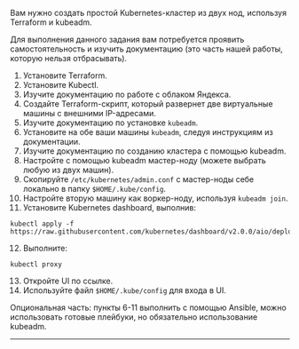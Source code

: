 Вам нужно создать простой Kubernetes-кластер из двух нод, используя Terraform и kubeadm.

Для выполнения данного задания вам потребуется проявить самостоятельность и изучить документацию (это часть нашей работы, которую нельзя отбрасывать).

1. Установите Terraform.
2. Установите Kubectl.
3. Изучите документацию по работе с облаком Яндекса.
4. Создайте Terraform-скрипт, который развернет две виртуальные машины с внешними IP-адресами.
5. Изучите документацию по установке `kubeadm`.
6. Установите на обе ваши машины `kubeadm`, следуя инструкциям из документации.
7. Изучите документацию по созданию кластера с помощью kubeadm.
8. Настройте с помощью kubeadm мастер-ноду (можете выбрать любую из двух машин).
9. Скопируйте `/etc/kubernetes/admin.conf` с мастер-ноды себе локально в папку `$HOME/.kube/config`.
10. Настройте вторую машину как воркер-ноду, используя `kubeadm join`.
11. Установите Kubernetes dashboard, выполнив:
``` 
kubectl apply -f https://raw.githubusercontent.com/kubernetes/dashboard/v2.0.0/aio/deploy/recommended.yaml 
```
12. Выполните:
```
kubectl proxy
```
13. Откройте UI по ссылке.
14. Используйте файл `$HOME/.kube/config` для входа в UI.


Опциональная часть: пункты 6-11 выполнить с помощью Ansible, можно использовать готовые плейбуки, но обязательно использование kubeadm.

---


